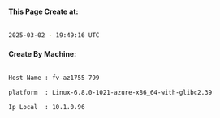 
   
#### This Page Create at:

```bash

2025-03-02 - 19:49:16 UTC

```

#### Create By Machine:

```bash

Host Name : fv-az1755-799

platform  : Linux-6.8.0-1021-azure-x86_64-with-glibc2.39

Ip Local  : 10.1.0.96

```

